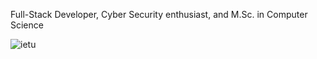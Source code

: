 Full-Stack Developer, Cyber Security enthusiast, and M.Sc. in Computer Science

![ietu](https://www.hackthebox.com/badge/image/1605342)
